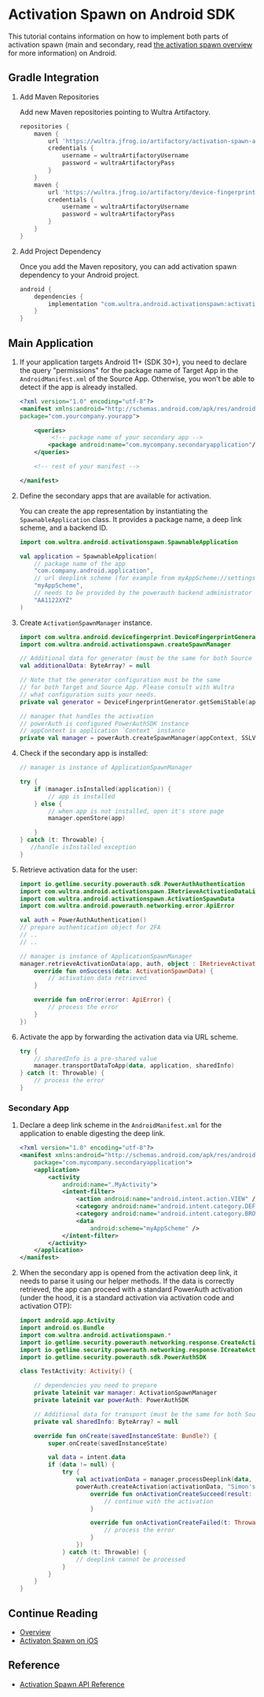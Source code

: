 # Activation Spawn on Android SDK
<!-- AUTHOR joshis_tweets 2021-09-17T00:00:00Z -->
<!-- SIDEBAR _Sidebar.md sticky -->
<!-- TEMPLATE tutorial -->

This tutorial contains information on how to implement both parts of activation spawn (main and secondary, read [the activation spawn overview](./Readme.md) for more information) on Android.

## Gradle Integration

1. Add Maven Repositories

    Add new Maven repositories pointing to Wultra Artifactory.

    ```groovy
    repositories {
        maven {
            url 'https://wultra.jfrog.io/artifactory/activation-spawn-android/'
            credentials {
                username = wultraArtifactoryUsername
                password = wultraArtifactoryPass
            }
        }
        maven {
            url 'https://wultra.jfrog.io/artifactory/device-fingerprint-android/'
            credentials {
                username = wultraArtifactoryUsername
                password = wultraArtifactoryPass
            }
        }
    }
    ```

2. Add Project Dependency

    Once you add the Maven repository, you can add activation spawn dependency to your Android project.

    ```groovy
    android {
        dependencies {
            implementation "com.wultra.android.activationspawn:activation-spawn:${WULTRA_ACTIVATION_SPAWN_MANAGER}"
        }
    }
    ```

## Main Application

1. If your application targets Android 11+ (SDK 30+), you need to declare the query "permissions" for the package name of Target App in the `AndroidManifest.xml` of the Source App. Otherwise, you won't be able to detect if the app is already installed.

    ```xml
    <?xml version="1.0" encoding="utf-8"?>
    <manifest xmlns:android="http://schemas.android.com/apk/res/android"
    package="com.yourcompany.yourapp">

        <queries>
             <!-- package name of your secondary app -->
            <package android:name="com.mycompany.secondaryapplication"/>
        </queries>

        <!-- rest of your manifest -->

    </manifest>
    ```

2. Define the secondary apps that are available for activation.

    You can create the app representation by instantiating the `SpawnableApplication` class. It provides a package name, a deep link scheme, and a backend ID.

    ```kotlin
    import com.wultra.android.activationspawn.SpawnableApplication

    val application = SpawnableApplication(
        // package name of the app
        "com.company.android.application",
        // url deeplink scheme (for example from myAppScheme://settings)
        "myAppScheme",
        // needs to be provided by the powerauth backend administrator at your company
        "AA1122XYZ"
    )
    ```

3. Create `ActivationSpawnManager` instance.

    ```kotlin
    import com.wultra.android.devicefingerprint.DeviceFingerprintGenerator
    import com.wultra.android.activationspawn.createSpawnManager

    // Additional data for generator (must be the same for both Source and Target App).
    val additionalData: ByteArray? = null

    // Note that the generator configuration must be the same
    // for both Target and Source App. Please consult with Wultra
    // what configuration suits your needs.
    private val generator = DeviceFingerprintGenerator.getSemiStable(appContext, false, 10, additionalData)

    // manager that handles the activation
    // powerAuth is configured PowerAuthSDK instance
    // appContext is application `Context` instance
    private val manager = powerAuth.createSpawnManager(appContext, SSLValidationStrategy.default(), generator, "https://your-domain.com/your-app")
    ```

4. Check if the secondary app is installed:

    ```kotlin
    // manager is instance of ApplicationSpawnManager

    try {
        if (manager.isInstalled(application)) {
            // app is installed
        } else {
            // when app is not installed, open it's store page
            manager.openStore(app)

        }
    } catch (t: Throwable) {
       //handle isInstalled exception
    }
    ```

5. Retrieve activation data for the user:

    ```kotlin
    import io.getlime.security.powerauth.sdk.PowerAuthAuthentication
    import com.wultra.android.activationspawn.IRetrieveActivationDataListener
    import com.wultra.android.activationspawn.ActivationSpawnData
    import com.wultra.android.powerauth.networking.error.ApiError

    val auth = PowerAuthAuthentication()
    // prepare authentication object for 2FA
    // ..
    // ..

    // manager is instance of ApplicationSpawnManager
    manager.retrieveActivationData(app, auth, object : IRetrieveActivationDataListener {
        override fun onSuccess(data: ActivationSpawnData) {
            // activation data retrieved
        }

        override fun onError(error: ApiError) {
            // process the error
        }
    })
    ```

6. Activate the app by forwarding the activation data via URL scheme.

    ```kotlin
    try {
        // sharedInfo is a pre-shared value
        manager.transportDataToApp(data, application, sharedInfo)
    } catch (t: Throwable) {
        // process the error
    }
    ```

### Secondary App

1. Declare a deep link scheme in the `AndroidManifest.xml` for the application to enable digesting the deep link.

    ```xml
    <?xml version="1.0" encoding="utf-8"?>
    <manifest xmlns:android="http://schemas.android.com/apk/res/android"
        package="com.mycompany.secondaryapplication">
        <application>
            <activity
                android:name=".MyActivity">
                <intent-filter>
                    <action android:name="android.intent.action.VIEW" />
                    <category android:name="android.intent.category.DEFAULT" />
                    <category android:name="android.intent.category.BROWSABLE" />
                    <data
                        android:scheme="myAppScheme" />
                </intent-filter>
            </activity>
        </application>
    </manifest>
    ```

2. When the secondary app is opened from the activation deep link, it needs to parse it using our helper methods. If the data is correctly retrieved, the app can proceed with a standard PowerAuth activation (under the hood, it is a standard activation via activation code and activation OTP):

    ```kotlin
    import android.app.Activity
    import android.os.Bundle
    import com.wultra.android.activationspawn.*
    import io.getlime.security.powerauth.networking.response.CreateActivationResult
    import io.getlime.security.powerauth.networking.response.ICreateActivationListener
    import io.getlime.security.powerauth.sdk.PowerAuthSDK

    class TestActivity: Activity() {

        // dependencies you need to prepare
        private lateinit var manager: ActivationSpawnManager
        private lateinit var powerAuth: PowerAuthSDK

        // Additional data for transport (must be the same for both Source and Target App).
        private val sharedInfo: ByteArray? = null

        override fun onCreate(savedInstanceState: Bundle?) {
            super.onCreate(savedInstanceState)

            val data = intent.data
            if (data != null) {
                try {
                    val activationData = manager.processDeeplink(data, sharedInfo)
                    powerAuth.createActivation(activationData, "Simon's phone", object : ICreateActivationListener {
                        override fun onActivationCreateSucceed(result: CreateActivationResult) {
                            // continue with the activation
                        }

                        override fun onActivationCreateFailed(t: Throwable) {
                            // process the error
                        }
                    })
                } catch (t: Throwable) {
                    // deeplink cannot be processed
                }
            }
        }
    }
    ```

## Continue Reading

- [Overview](Readme.md#)
- [Activaton Spawn on iOS](Activation-Spawn-on-iOS.md#)

## Reference

- [Activation Spawn API Reference](Activation-Spawn-API-Reference.md)

